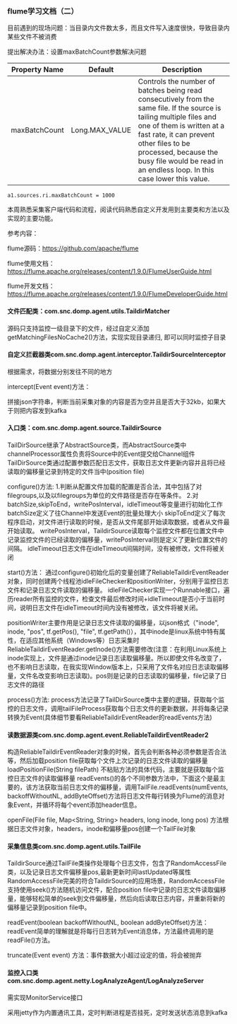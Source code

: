 ### flume学习文档（二）
目前遇到的现场问题：当目录内文件数太多，而且文件写入速度很快，导致目录内某些文件不被消费

提出解决办法：设置maxBatchCount参数解决问题

|Property Name	      | Default	       | Description    |
| :-----------:       | -------------- | ------------------------------------------------------------ |
| maxBatchCount       | Long.MAX_VALUE | Controls the number of batches being read consecutively from the same file. If the source is tailing multiple files and one of them is written at a fast rate, it can prevent other files to be processed, because the busy file would be read in an endless loop. In this case lower this value. |

```
a1.sources.ri.maxBatchCount = 1000
```

本周熟悉采集客户端代码和流程，阅读代码熟悉自定义开发用到主要类和方法以及实现的主要功能。

参考内容：

flume源码：https://github.com/apache/flume

flume使用文档：https://flume.apache.org/releases/content/1.9.0/FlumeUserGuide.html

flume开发文档：https://flume.apache.org/releases/content/1.9.0/FlumeDeveloperGuide.html

#### 文件匹配类：com.snc.domp.agent.utils.TaildirMatcher

源码只支持监控一级目录下的文件，经过自定义添加getMatchingFilesNoCache2()方法，实现实现目录递归, 即可以同时监控子目录

#### 自定义拦截器类com.snc.domp.agent.interceptor.TaildirSourceInterceptor

根据需求，将数据分别发往不同的地方

intercept(Event event)方法：

拼接json字符串，判断当前采集对象的内容是否为空并且是否大于32kb，如果大于则把内容发到kafka

#### 入口类：com.snc.domp.agent.source.TaildirSource

TailDirSource继承了AbstractSource类，而AbstractSource类中channelProcessor属性负责将Source中的Event提交给Channel组件
TailDirSource类通过配置参数匹配日志文件，获取日志文件更新内容并且将已经读取的偏移量记录到特定的文件当中(position file)

configure()方法:
1.判断从配置文件加载的配置是否合法，其中包括了对filegroups,以及以filegroups为单位的文件路径是否存在等条件。
2.对batchSize,skipToEnd，writePosInterval，idleTimeout等变量进行初始化工作
batchSize定义了往Channel中发送Event的批量处理大小
skipToEnd定义了每次程序启动，对文件进行读取的时候，是否从文件尾部开始读取数据，或者从文件最开始读取。
writePosInterval，TaildirSource读取每个监控文件都在位置文件中记录监控文件的已经读取的偏移量，writePosInterval则是定义了更新位置文件的间隔。
idleTimeout日志文件在idleTimeout间隔时间，没有被修改，文件将被关闭

start()方法：
通过configure()初始化后的变量创建了ReliableTaildirEventReader对象，同时创建两个线程池idleFileChecker和positionWriter，分别用于监控日志文件和记录日志文件读取的偏移量。
idleFileChecker实现一个Runnable接口，遍历reader所有监控的文件，检查文件最后修改时间+idleTimeout是否小于当前时间，说明日志文件在idleTimeout时间内没有被修改，该文件将被关闭。

positionWriter主要作用是记录日志文件读取的偏移量，以json格式（"inode", inode, "pos", tf.getPos(), "file", tf.getPath()），其中inode是linux系统中特有属性，在适应其他系统（Windows等）日志采集时ReliableTaildirEventReader.getInode()方法需要修改(注意：在利用Linux系统上inode实现上，文件是通过inode记录日志读取偏移量。所以即使文件名改变了，也不影响日志读取，在我实现Window版本上，只采用了文件名对应日志读取偏移量，文件名改变影响日志读取)。pos则是记录的日志读取的偏移量，file记录了日志文件的路径

process()方法:
process方法记录了TailDirSource类中主要的逻辑，获取每个监控的日志文件，调用tailFileProcess获取每个日志文件的更新数据，并将每条记录转换为Event(具体细节要看ReliableTaildirEventReader的readEvents方法)

#### 读数据源类com.snc.domp.agent.event.ReliableTaildirEventReader2
构造ReliableTaildirEventReader对象的时候，首先会判断各种必须参数是否合法等，然后加载position file获取每个文件上次记录的日志文件读取的偏移量
loadPositionFile(String filePath) 不粘贴方法的具体代码，主要就是获取每个监控日志文件的读取偏移量
readEvents()的各个不同参数方法中，下面这个是最主要的，该方法获取当前日志文件的偏移量，调用TailFile.readEvents(numEvents, backoffWithoutNL, addByteOffset)方法将日志文件每行转换为Flume的消息对象Event，并循环将每个event添加header信息。

openFile(File file, Map<String, String> headers, long inode, long pos) 方法根据日志文件对象，headers，inode和偏移量pos创建一个TailFile对象

#### 采集信息类com.snc.domp.agent.utils.TailFile
TaildirSource通过TailFile类操作处理每个日志文件，包含了RandomAccessFile类，以及记录日志文件偏移量pos,最新更新时间lastUpdated等属性
RandomAccessFile完美的符合TaildirSource的应用场景，RandomAccessFile支持使用seek()方法随机访问文件，配合position file中记录的日志文件读取偏移量，能够轻松简单的seek到文件偏移量，然后向后读取日志内容，并重新将新的偏移量记录到position file中。

readEvent(boolean backoffWithoutNL, boolean addByteOffset)方法：
readEvent简单的理解就是将每行日志转为Event消息体，方法最终调用的是readFile()方法。

truncate(Event event) 方法：事件数据大小超过设定的值，将会被抛弃

#### 监控入口类com.snc.domp.agent.netty.LogAnalyzeAgent/LogAnalyzeServer

需实现MonitorService接口

采用jetty作为内置通讯工具，定时判断进程是否挂死，定时发送状态消息到kafka






